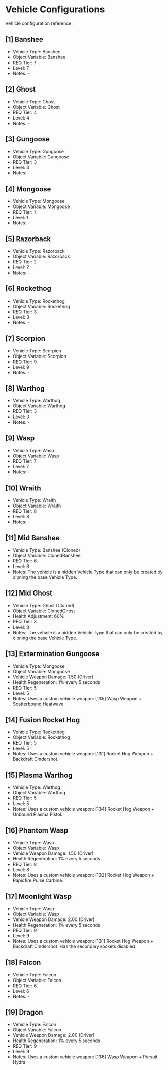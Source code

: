 # Vehicle Configurations

Vehicle configuration reference.

<!--
## [#] Vehicle Name
- Vehicle Type: Vehicle Type
- Object Variable: Variable Name
- REQ Tier: #
- Level: #
- Notes: -
-->

## [1] Banshee
- Vehicle Type: Banshee
- Object Variable: Banshee
- REQ Tier: 7
- Level: 7
- Notes: -

## [2] Ghost
- Vehicle Type: Ghost
- Object Variable: Ghost
- REQ Tier: 4
- Level: 4
- Notes: -

## [3] Gungoose
- Vehicle Type: Gungoose
- Object Variable: Gungoose
- REQ Tier: 3
- Level: 3
- Notes: -

## [4] Mongoose
- Vehicle Type: Mongoose
- Object Variable: Mongoose
- REQ Tier: 1
- Level: 1
- Notes: -

## [5] Razorback
- Vehicle Type: Razorback
- Object Variable: Razorback
- REQ Tier: 2
- Level: 2
- Notes: -

## [6] Rockethog
- Vehicle Type: Rockethog
- Object Variable: Rockethog
- REQ Tier: 3
- Level: 3
- Notes: -

## [7] Scorpion
- Vehicle Type: Scorpion
- Object Variable: Scorpion
- REQ Tier: 9
- Level: 9
- Notes: -

## [8] Warthog
- Vehicle Type: Warthog
- Object Variable: Warthog
- REQ Tier: 3
- Level: 3
- Notes: -

## [9] Wasp
- Vehicle Type: Wasp
- Object Variable: Wasp
- REQ Tier: 7
- Level: 7
- Notes: -

## [10] Wraith
- Vehicle Type: Wraith
- Object Variable: Wraith
- REQ Tier: 8
- Level: 8
- Notes: -

## [11] Mid Banshee
- Vehicle Type: Banshee (Cloned)
- Object Variable: ClonedBanshee
- REQ Tier: 6
- Level: 6
- Notes: The vehicle is a hidden Vehicle Type that can only be created by cloning the base Vehicle Type.

## [12] Mid Ghost
- Vehicle Type: Ghost (Cloned)
- Object Variable: ClonedGhost
- Health Adjustment: 60%
- REQ Tier: 3
- Level: 3
- Notes: The vehicle is a hidden Vehicle Type that can only be created by cloning the base Vehicle Type.

## [13] Extermination Gungoose
- Vehicle Type: Mongoose
- Object Variable: Mongoose
- Vehicle Weapon Damage: 1.50 (Driver)
- Health Regeneration: 1% every 5 seconds
- REQ Tier: 5
- Level: 5
- Notes: Uses a custom vehicle weapon: [135] Wasp Weapon + Scatterbound Heatwave.

## [14] Fusion Rocket Hog
- Vehicle Type: Rockethog
- Object Variable: Rockethog
- REQ Tier: 5
- Level: 5
- Notes: Uses a custom vehicle weapon: [131] Rocket Hog Weapon + Backdraft Cindershot.

## [15] Plasma Warthog
- Vehicle Type: Warthog
- Object Variable: Warthog
- REQ Tier: 5
- Level: 5
- Notes: Uses a custom vehicle weapon: [134] Rocket Hog Weapon + Unbound Plasma Pistol.

## [16] Phantom Wasp
- Vehicle Type: Wasp
- Object Variable: Wasp
- Vehicle Weapon Damage: 1.50 (Driver)
- Health Regeneration: 1% every 5 seconds
- REQ Tier: 8
- Level: 8
- Notes: Uses a custom vehicle weapon: [132] Rocket Hog Weapon + Rapidfire Pulse Carbine.

## [17] Moonlight Wasp
- Vehicle Type: Wasp
- Object Variable: Wasp
- Vehicle Weapon Damage: 2.00 (Driver)
- Health Regeneration: 1% every 5 seconds
- REQ Tier: 9
- Level: 9
- Notes: Uses a custom vehicle weapon: [131] Rocket Hog Weapon + Backdraft Cindershot. Has the secondary rockets disabled.

## [18] Falcon
- Vehicle Type: Falcon
- Object Variable: Falcon
- REQ Tier: 6
- Level: 6
- Notes: -

## [19] Dragon
- Vehicle Type: Falcon
- Object Variable: Falcon
- Vehicle Weapon Damage: 2.00 (Driver)
- Health Regeneration: 1% every 5 seconds
- REQ Tier: 9
- Level: 9
- Notes: Uses a custom vehicle weapon: [136] Wasp Weapon + Pursuit Hydra.
